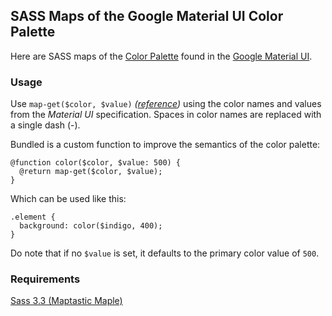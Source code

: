 ## SASS Maps of the Google Material UI Color Palette
Here are SASS maps of the [Color Palette](http://www.google.com/design/spec/style/color.html#color-ui-color-palette) found in the [Google Material UI](http://www.google.com/design/spec/).

### Usage
Use `map-get($color, $value)` *([reference](http://sass-lang.com/documentation/Sass/Script/Functions.html#map_get-instance_method))* using the color names and values from the *Material UI* specification. Spaces in color names are replaced with a single dash (-).

Bundled is a custom function to improve the semantics of the color palette:

```
@function color($color, $value: 500) {
  @return map-get($color, $value);
}
```

Which can be used like this:

```
.element {
  background: color($indigo, 400);
}
```

Do note that if no `$value` is set, it defaults to the primary color value of `500`.

### Requirements
[Sass 3.3 (Maptastic Maple)](http://sass-lang.com/)